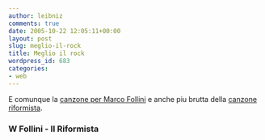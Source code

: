 ```yaml
---
author: leibniz
comments: true
date: 2005-10-22 12:05:11+00:00
layout: post
slug: meglio-il-rock
title: Meglio il rock
wordpress_id: 683
categories:
- web
---
```


E comunque la [canzone per Marco Follini](http://www.wfollini.com/home/canzone.php) e anche piu brutta della [canzone riformista](http://www.ilriformista.it/servizi/canzone.asp).

### W Follini - Il Riformista
